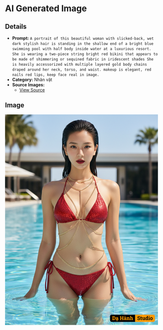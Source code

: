 # AI Generated Image

## Details
- **Prompt:** `A portrait of this beautiful woman with slicked-back, wet dark stylish hair is standing in the shallow end of a bright blue swimming pool with half body inside water at a luxurious resort. She is wearing a two-piece string bright red bikini that appears to be made of shimmering or sequined fabric in iridescent shades She is heavily accessorized with multiple layered gold body chains draped around her neck, torso, and waist.
makeup is elegant, red nails red lips, keep face real in image.`
- **Category:** Nhân vật
- **Source Images:**
  - [View Source](https://raw.githubusercontent.com/lenzcomvth/Somethings/main/Models/Female/Female3.jpg)

## Image
![AI Generated Image](./image-2025-10-16T18-55-22-034Z-jf4m6.png)